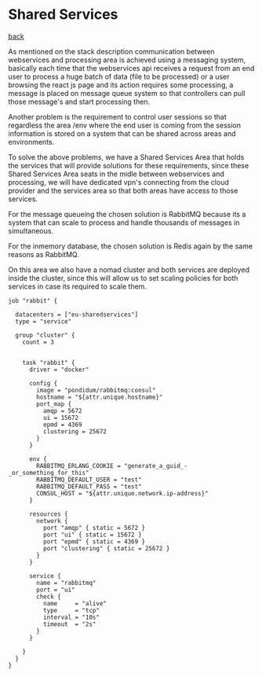 # Shared Services
[back](../README.md)

As mentioned on the stack description communication between webservices and processing area is achieved using a messaging system, basically each time that the webservices api receives a request from an end user to process a huge batch of data (file to be processed) or a user browsing the react js page and its action requires some processing, a message is placed on message queue system so that controllers can pull those message's and start processing then.

Another problem is the requirement to control user sessions so that regardless the area /env where the end user is coming from the session information is stored on a system that can be shared across areas and environments.

To solve the above problems, we have a Shared Services Area that holds the services that will provide solutions for these requirements, since these Shared Services Area seats in the midle between webservices and processing, we will have dedicated vpn's connecting from the cloud provider and the services area so that both areas have access to those services.

For the message queueing the chosen solution is RabbitMQ because its a system that can scale to process and handle thousands of messages in simultaneous.

For the inmemory database, the chosen solution is Redis again by the same reasons as RabbitMQ. 

On this area we also have a nomad cluster and both services are deployed inside the cluster, since this will allow us to set scaling policies for both services in case its required to scale them.


```
job "rabbit" {

  datacenters = ["eu-sharedservices"]
  type = "service"

  group "cluster" {
    count = 3


    task "rabbit" {
      driver = "docker"

      config {
        image = "pondidum/rabbitmq:consul"
        hostname = "${attr.unique.hostname}"
        port_map {
          amqp = 5672
          ui = 15672
          epmd = 4369
          clustering = 25672
        }
      }

      env {
        RABBITMQ_ERLANG_COOKIE = "generate_a_guid_-_or_something_for_this"
        RABBITMQ_DEFAULT_USER = "test"
        RABBITMQ_DEFAULT_PASS = "test"
        CONSUL_HOST = "${attr.unique.network.ip-address}"
      }

      resources {
        network {
          port "amqp" { static = 5672 }
          port "ui" { static = 15672 }
          port "epmd" { static = 4369 }
          port "clustering" { static = 25672 }
        }
      }

      service {
        name = "rabbitmq"
        port = "ui"
        check {
          name     = "alive"
          type     = "tcp"
          interval = "10s"
          timeout  = "2s"
        }
      }

    }
  }
}
```

